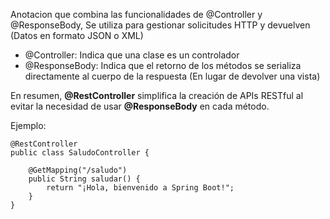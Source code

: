 Anotacion que combina las funcionalidades de @Controller y @ResponseBody, Se utiliza para gestionar solicitudes HTTP y devuelven (Datos en formato JSON o XML)

- @Controller: Indica que una clase es un controlador
- @ResponseBody: Indica que el retorno de los métodos se serializa directamente al cuerpo de la respuesta (En lugar de devolver una vista)

En resumen, **@RestController** simplifica la creación de APIs RESTful al evitar la necesidad de usar **@ResponseBody** en cada método.

Ejemplo:
```
@RestController
public class SaludoController {
 
    @GetMapping("/saludo")
    public String saludar() {
        return "¡Hola, bienvenido a Spring Boot!";
    }
}
```

